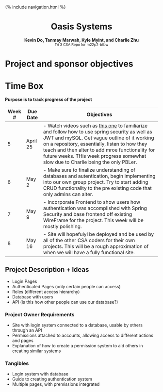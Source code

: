 {% include navigation.html %}

<h1 align="center">Oasis Systems</h1>
<p align="center">
  <b>Kevin Do, Tanmay Marwah, Kyle Myint, and Charlie Zhu</b> <br>
  <sub>Tri 3 CSA Repo for m22p2-btbw</sub>
</p>

# Project and sponsor objectives

# Time Box 

**Purpose is to track progress of the project**

| Week # | Due Date | Objectives |
| ---   | ---    | ---    |
| 5 | April 25 | - Watch videos such as [this one](https://www.youtube.com/watch?v=VVn9OG9nfH0) to familiarize and follow how to use spring security as well as JWT and mySQL. Get vague outline of it working on a repository, essentially, listen to how they teach and then alter to add mroe functionality for future weeks. THis week progress somewhat slow due to Charlie being the only PBLer.|
| 6 | May 2 | - Make sure to finalize understanding of databases and autentication, begin implementing into our own group project. Try to start adding CRUD functionality to the pre existing code that only admins can alter.|
| 7 | May 9| - Incorporate Frontend to show users how authentication was accomplished with Spring Security and base frontend off existing WireFrame for the project. This week will be mostly polishing.|
| 8 | May 16 | - Site will hopefulyl be deployed and be used by all of the other CSA coders for their own projects. This will be a rough approximation of when we will have a fully functional site. |

## Project Description + Ideas
- Login Pages
- Authenticated Pages (only certain people can access)
- Roles (different access hierarchy)
- Database with users
- API (is this how other people can use our database?)


### Project Owner Requirements
- Site with login system connected to a database, usable by others through an API
- Permissions attached to accounts, allowing access to different actions and pages
- Explanation of how to create a permission system to aid others in creating similar systems

### Tangibles
- Login system with database
- Guide to creating authentication system
- Multiple pages, with premissions integrated
